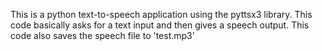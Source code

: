 This is a python text-to-speech application using the pyttsx3 library. This code basically asks for a text input and then gives a speech output. This code also saves the speech file to 'test.mp3'
